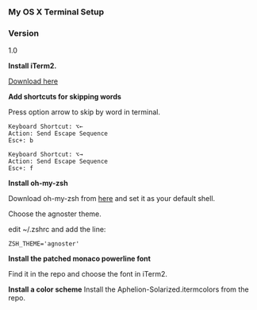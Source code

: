 ### My OS X Terminal Setup
### Version
1.0

**Install iTerm2.**

[Download here](https://www.iterm2.com/downloads.html)

**Add shortcuts for skipping words**

Press option arrow to skip by word in terminal.
```
Keyboard Shortcut: ⌥←
Action: Send Escape Sequence
Esc+: b
```
```
Keyboard Shortcut: ⌥→
Action: Send Escape Sequence
Esc+: f
```
**Install oh-my-zsh**

Download oh-my-zsh from [here](https://github.com/robbyrussell/oh-my-zsh) and set it as your default shell. 

Choose the agnoster theme.

edit ~/.zshrc and add the line:
```
ZSH_THEME='agnoster'
```

**Install the patched monaco powerline font**

Find it in the repo and choose the font in iTerm2.

**Install a color scheme**
Install the Aphelion-Solarized.itermcolors from the repo. 


